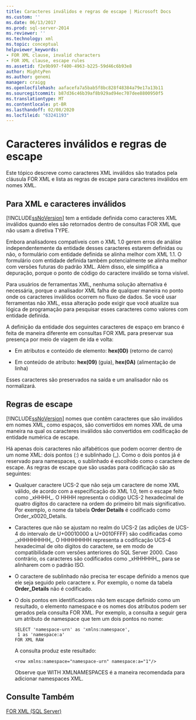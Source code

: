 ```yaml
---
title: Caracteres inválidos e regras de escape | Microsoft Docs
ms.custom: ''
ms.date: 06/13/2017
ms.prod: sql-server-2014
ms.reviewer: ''
ms.technology: xml
ms.topic: conceptual
helpviewer_keywords:
- FOR XML clause, invalid characters
- FOR XML clause, escape rules
ms.assetid: f2e9b997-f400-4963-b225-59d46c6b93e8
author: MightyPen
ms.author: genemi
manager: craigg
ms.openlocfilehash: aafacefa7a5bab5f8bc828f48384a79e17a13b11
ms.sourcegitcommit: b87d36c46b39af8b929ad94ec707dee8800950f5
ms.translationtype: MT
ms.contentlocale: pt-BR
ms.lasthandoff: 02/08/2020
ms.locfileid: "63241193"
---
```

# <a name="invalid-characters-and-escape-rules"></a>Caracteres inválidos e regras de escape
  Este tópico descreve como caracteres XML inválidos são tratados pela cláusula FOR XML e lista as regras de escape para caracteres inválidos em nomes XML.  
  
## <a name="for-xml-and-invalid-characters"></a>Para XML e caracteres inválidos  
 [!INCLUDE[ssNoVersion](../../includes/ssnoversion-md.md)] tem a entidade definida como caracteres XML inválidos quando eles são retornados dentro de consultas FOR XML que não usam a diretiva TYPE.  
  
 Embora analisadores compatíveis com o XML 1.0 gerem erros de análise independentemente da entidade desses caracteres estarem definidas ou não, o formulário com entidade definida se alinha melhor com XML 1.1. O formulário com entidade definida também potencialmente se alinha melhor com versões futuras do padrão XML. Além disso, ele simplifica a depuração, porque o ponto de código do caractere inválido se torna visível.  
  
 Para usuários de ferramentas XML, nenhuma solução alternativa é necessária, porque o analisador XML falha de qualquer maneira no ponto onde os caracteres inválidos ocorrem no fluxo de dados. Se você usar ferramentas não XML, essa alteração pode exigir que você atualize sua lógica de programação para pesquisar esses caracteres como valores com entidade definida.  
  
 A definição da entidade dos seguintes caracteres de espaço em branco é feita de maneira diferente em consultas FOR XML para preservar sua presença por meio de viagem de ida e volta:  
  
-   Em atributos e conteúdo de elemento: **hex(0D)** (retorno de carro)  
  
-   Em conteúdo de atributo: **hex(09)** (guia), **hex(0A)** (alimentação de linha)  
  
 Esses caracteres são preservados na saída e um analisador não os normalizará.  
  
## <a name="escape-rules"></a>Regras de escape  
 [!INCLUDE[ssNoVersion](../../includes/ssnoversion-md.md)] nomes que contêm caracteres que são inválidos em nomes XML, como espaços, são convertidos em nomes XML de uma maneira na qual os caracteres inválidos são convertidos em codificação de entidade numérica de escape.  
  
 Há apenas dois caracteres não alfabéticos que podem ocorrer dentro de um nome XML: dois pontos (:) e sublinhado (_). Como o dois pontos já é reservado para namespaces, o sublinhado é escolhido como o caractere de escape. As regras de escape que são usadas para codificação são as seguintes:  
  
-   Qualquer caractere UCS-2 que não seja um caractere de nome XML válido, de acordo com a especificação do XML 1.0, tem o escape feito como _xHHHH\_. O HHHH representa o código UCS-2 hexadecimal de quatro dígitos do caractere na ordem do primeiro bit mais significativo. Por exemplo, o nome da tabela **Order Details** é codificado como Order_x0020_Details.  
  
-   Caracteres que não se ajustam no realm do UCS-2 (as adições de UCS-4 do intervalo de U+00010000 a U+0010FFFF) são codificadas como _xHHHHHHHH\_. O HHHHHHHH representa a codificação UCS-4 hexadecimal de oito dígitos do caractere, se em modo de compatibilidade com versões anteriores do SQL Server 2000. Caso contrário, os caracteres são codificados como _xHHHHHH\_, para se alinharem com o padrão ISO.  
  
-   O caractere de sublinhado não precisa ter escape definido a menos que ele seja seguido pelo caractere x. Por exemplo, o nome da tabela **Order_Details** não é codificado.  
  
-   O dois pontos em identificadores não tem escape definido como um resultado, o elemento namespace e os nomes dos atributos podem ser gerados pela consulta FOR XML. Por exemplo, a consulta a seguir gera um atributo de namespace que tem um dois pontos no nome:  
  
    ```  
    SELECT 'namespace-urn' as 'xmlns:namespace',   
     1 as 'namespace:a'   
    FOR XML RAW  
    ```  
  
     A consulta produz este resultado:  
  
    ```  
    <row xmlns:namespace="namespace-urn" namespace:a="1"/>  
    ```  
  
     Observe que WITH XMLNAMESPACES é a maneira recomendada para adicionar namespaces XML.  
  
## <a name="see-also"></a>Consulte Também  
 [FOR XML &#40;SQL Server&#41;](for-xml-sql-server.md)  
  
  
